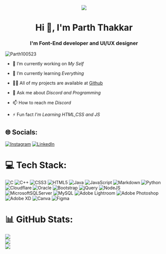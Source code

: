 <div align="center">
<img src="https://cdn.discordapp.com/attachments/1030726332537126954/1030726431422042142/standard.gif"/>
</div>

<h1 align="center">Hi 👋, I'm Parth Thakkar</h1>
<h3 align="center">I'm Font-End developer and UI/UX designer</h3>

<p align="left"> <img src="https://komarev.com/ghpvc/?username=Parth100523&label=Profile%20views&color=0e75b6&style=flat" alt="Parth100523" /> </p>

- 🔭 I’m currently working on *My Self*

- 🌱 I’m currently learning *Everything*

- 👨‍💻 All of my projects are available at [Github](https://github.com/Parth100523)

- 💬 Ask me about *Discord and Programming*

- 📫 How to reach me *Discord*

- ⚡ Fun fact *I'm Learning HTML,CSS and JS*

## 🌐 Socials:
[![Instagram](https://img.shields.io/badge/Instagram-%23E4405F.svg?logo=Instagram&logoColor=white)](https://instagram.com/thakkar_1005) [![LinkedIn](https://img.shields.io/badge/LinkedIn-%230077B5.svg?logo=linkedin&logoColor=white)](https://linkedin.com/in/parthkumarthakkar) 

# 💻 Tech Stack:
![C](https://img.shields.io/badge/c-%2300599C.svg?style=for-the-badge&logo=c&logoColor=white) ![C++](https://img.shields.io/badge/c++-%2300599C.svg?style=for-the-badge&logo=c%2B%2B&logoColor=white) ![CSS3](https://img.shields.io/badge/css3-%231572B6.svg?style=for-the-badge&logo=css3&logoColor=white) ![HTML5](https://img.shields.io/badge/html5-%23E34F26.svg?style=for-the-badge&logo=html5&logoColor=white) ![Java](https://img.shields.io/badge/java-%23ED8B00.svg?style=for-the-badge&logo=java&logoColor=white) ![JavaScript](https://img.shields.io/badge/javascript-%23323330.svg?style=for-the-badge&logo=javascript&logoColor=%23F7DF1E) ![Markdown](https://img.shields.io/badge/markdown-%23000000.svg?style=for-the-badge&logo=markdown&logoColor=white) ![Python](https://img.shields.io/badge/python-3670A0?style=for-the-badge&logo=python&logoColor=ffdd54) ![Cloudflare](https://img.shields.io/badge/Cloudflare-F38020?style=for-the-badge&logo=Cloudflare&logoColor=white) ![Oracle](https://img.shields.io/badge/Oracle-F80000?style=for-the-badge&logo=oracle&logoColor=white) ![Bootstrap](https://img.shields.io/badge/bootstrap-%23563D7C.svg?style=for-the-badge&logo=bootstrap&logoColor=white) ![jQuery](https://img.shields.io/badge/jquery-%230769AD.svg?style=for-the-badge&logo=jquery&logoColor=white) ![NodeJS](https://img.shields.io/badge/node.js-6DA55F?style=for-the-badge&logo=node.js&logoColor=white) ![MicrosoftSQLServer](https://img.shields.io/badge/Microsoft%20SQL%20Sever-CC2927?style=for-the-badge&logo=microsoft%20sql%20server&logoColor=white) ![MySQL](https://img.shields.io/badge/mysql-%2300f.svg?style=for-the-badge&logo=mysql&logoColor=white) ![Adobe Lightroom](https://img.shields.io/badge/Adobe%20Lightroom-31A8FF.svg?style=for-the-badge&logo=Adobe%20Lightroom&logoColor=white) ![Adobe Photoshop](https://img.shields.io/badge/adobephotoshop-%2331A8FF.svg?style=for-the-badge&logo=adobephotoshop&logoColor=white) ![Adobe XD](https://img.shields.io/badge/Adobe%20XD-470137?style=for-the-badge&logo=Adobe%20XD&logoColor=#FF61F6) ![Canva](https://img.shields.io/badge/Canva-%2300C4CC.svg?style=for-the-badge&logo=Canva&logoColor=white) 	![Figma](https://img.shields.io/badge/figma-%23F24E1E.svg?style=for-the-badge&logo=figma&logoColor=white) 
# 📊 GitHub Stats:
![](https://github-readme-stats.vercel.app/api?username=Parth100523&theme=synthwave&hide_border=false&include_all_commits=false&count_private=false)<br/>
![](https://github-readme-streak-stats.herokuapp.com/?user=Parth100523&theme=synthwave&hide_border=false)<br/>
![](https://github-readme-stats.vercel.app/api/top-langs/?username=Parth100523&theme=synthwave&hide_border=false&include_all_commits=false&count_private=false&layout=compact)
